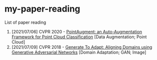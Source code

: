 # my-paper-reading
List of paper reading
1. [2021/07/06] CVPR 2020 - [PointAugment: an Auto-Augmentation Framework for Point Cloud Classification](https://arxiv.org/abs/2002.10876) [Data Augmentation; Point Cloud]
2. [2021/07/09] CVPR 2018 - [Generate To Adapt: Aligning Domains using Generative Adversarial Networks](https://openaccess.thecvf.com/content_cvpr_2018/papers/Sankaranarayanan_Generate_to_Adapt_CVPR_2018_paper.pdf) [Domain Adaptation; GAN; Image]
